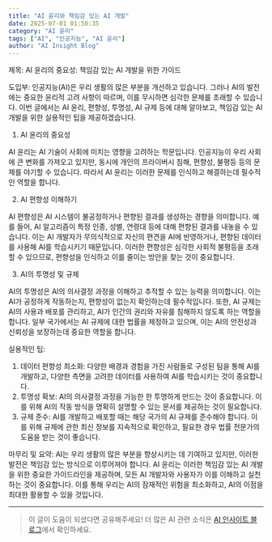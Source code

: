 ```yaml
---
title: "AI 윤리와 책임감 있는 AI 개발"
date: 2025-07-01 01:50:35
category: "AI 윤리"
tags: ["AI", "인공지능", "AI 윤리"]
author: "AI Insight Blog"
---
```


제목: AI 윤리의 중요성: 책임감 있는 AI 개발을 위한 가이드

도입부: 
인공지능(AI)은 우리 생활의 많은 부분을 개선하고 있습니다. 그러나 AI의 발전에는 중요한 윤리적 고려 사항이 따르며, 이를 무시하면 심각한 문제를 초래할 수 있습니다. 이번 글에서는 AI 윤리, 편향성, 투명성, AI 규제 등에 대해 알아보고, 책임감 있는 AI 개발을 위한 실용적인 팁을 제공하겠습니다.

1. AI 윤리의 중요성

AI 윤리는 AI 기술이 사회에 미치는 영향을 고려하는 학문입니다. 인공지능이 우리 사회에 큰 변화를 가져오고 있지만, 동시에 개인의 프라이버시 침해, 편향성, 불평등 등의 문제를 야기할 수 있습니다. 따라서 AI 윤리는 이러한 문제를 인식하고 해결하는데 필수적인 역할을 합니다.

2. AI 편향성 이해하기

AI 편향성은 AI 시스템이 불공정하거나 편향된 결과를 생성하는 경향을 의미합니다. 예를 들어, AI 알고리즘이 특정 인종, 성별, 연령대 등에 대해 편향된 결과를 내놓을 수 있습니다. 이는 AI 개발자가 무의식적으로 자신의 편견을 AI에 반영하거나, 편향된 데이터를 사용해 AI를 학습시키기 때문입니다. 이러한 편향성은 심각한 사회적 불평등을 초래할 수 있으므로, 편향성을 인식하고 이를 줄이는 방안을 찾는 것이 중요합니다.

3. AI의 투명성 및 규제

AI의 투명성은 AI의 의사결정 과정을 이해하고 추적할 수 있는 능력을 의미합니다. 이는 AI가 공정하게 작동하는지, 편향성이 없는지 확인하는데 필수적입니다. 또한, AI 규제는 AI의 사용과 배포를 관리하고, AI가 인간의 권리와 자유를 침해하지 않도록 하는 역할을 합니다. 일부 국가에서는 AI 규제에 대한 법률을 제정하고 있으며, 이는 AI의 안전성과 신뢰성을 보장하는데 중요한 역할을 합니다.

실용적인 팁:
1. 데이터 편향성 최소화: 다양한 배경과 경험을 가진 사람들로 구성된 팀을 통해 AI를 개발하고, 다양한 측면을 고려한 데이터를 사용하여 AI를 학습시키는 것이 중요합니다.
2. 투명성 확보: AI의 의사결정 과정을 가능한 한 투명하게 만드는 것이 중요합니다. 이를 위해 AI의 작동 방식을 명확히 설명할 수 있는 문서를 제공하는 것이 필요합니다.
3. 규제 준수: AI를 개발하고 배포할 때는 해당 국가의 AI 규제를 준수해야 합니다. 이를 위해 규제에 관한 최신 정보를 지속적으로 확인하고, 필요한 경우 법률 전문가의 도움을 받는 것이 좋습니다.

마무리 및 요약: 
AI는 우리 생활의 많은 부분을 향상시키는 데 기여하고 있지만, 이러한 발전은 책임감 있는 방식으로 이루어져야 합니다. AI 윤리는 이러한 책임감 있는 AI 개발을 위한 중요한 가이드라인을 제공하며, 모든 AI 개발자와 사용자가 이를 이해하고 실천하는 것이 중요합니다. 이를 통해 우리는 AI의 잠재적인 위험을 최소화하고, AI의 이점을 최대한 활용할 수 있을 것입니다.

---

> 이 글이 도움이 되셨다면 공유해주세요! 
> 더 많은 AI 관련 소식은 [AI 인사이트 블로그](https://tonyhwang1004.github.io/ai-insight-blog)에서 확인하세요.
